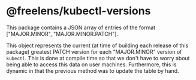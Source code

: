 # @freelens/kubectl-versions

This package contains a JSON array of entries of the format ["MAJOR.MINOR", "MAJOR.MINOR.PATCH"].

This object represents the current (at time of building each release of this package)
greatest PATCH version for each "MAJOR.MINOR" version of `kubectl`.
This is done at compile time so that we don't have to worry about being able to access this data on user machines.
Furthermore, this is dynamic in that the previous method was to update the table by hand.
